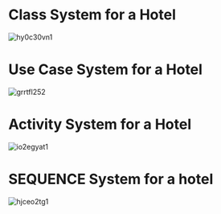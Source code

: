 
# Class System for a Hotel

![hy0c30vn1](https://github.com/Fathurrochman20/UseCase/assets/135719593/e1d0bcdf-9f0d-4c85-a1ac-7a3591a41e7b)




# Use Case System for a Hotel



![grrtfl252](https://github.com/Fathurrochman20/UseCase/assets/135719593/e3112f79-8305-4e6d-b8f7-041f44432acd)

# Activity System for a Hotel
![io2egyat1](https://github.com/Fathurrochman20/UseCase/assets/135719593/21374143-f4ba-4129-8a19-6ab5e401a566)


# SEQUENCE System for a hotel
![hjceo2tg1](https://github.com/Fathurrochman20/UseCase/assets/135719593/c77cebc5-713e-4a22-bc2f-95e761367338)

